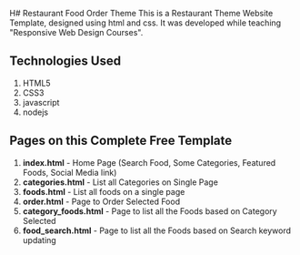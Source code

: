 H# Restaurant Food Order Theme
This is a Restaurant Theme Website Template, designed using html and css. It was developed while teaching "Responsive Web Design Courses".

## Technologies Used
1. HTML5
2. CSS3
3. javascript
4. nodejs


## Pages on this Complete Free Template
1. **index.html** - Home Page (Search Food, Some Categories, Featured Foods, Social Media link)
2. **categories.html** - List all Categories on Single Page
3. **foods.html** - List all foods on a single page
4. **order.html** - Page to Order Selected Food
5. **category_foods.html** - Page to list all the Foods based on Category Selected
6. **food_search.html** - Page to list all the Foods based on Search keyword
 updating 
